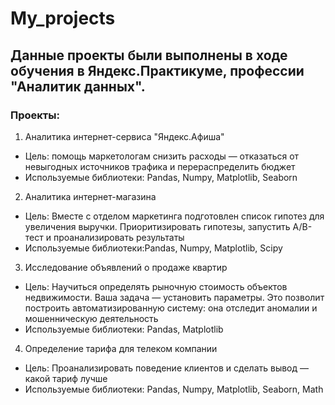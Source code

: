 # My_projects
## Данные проекты были выполнены в ходе обучения в Яндекс.Практикуме, профессии "Аналитик данных".
### Проекты:
1. Аналитика интернет-сервиса "Яндекс.Афиша"
  - Цель: помощь маркетологам снизить расходы — отказаться от невыгодных источников трафика и перераспределить бюджет
  - Используемые библиотеки: Pandas, Numpy, Matplotlib, Seaborn
2. Аналитика интернет-магазина
  - Цель: Вместе с отделом маркетинга подготовлен список гипотез для увеличения выручки. Приоритизировать гипотезы, запустить A/B-тест и проанализировать результаты
  - Используемые библиотеки:Pandas, Numpy, Matplotlib, Scipy
3. Исследование объявлений о продаже квартир
  - Цель: Научиться определять рыночную стоимость объектов недвижимости. Ваша задача — установить параметры. Это позволит построить автоматизированную систему: она отследит аномалии и мошенническую деятельность
  - Используемые библиотеки: Pandas, Matplotlib
4. Определение тарифа для телеком компании
  - Цель: Проанализировать поведение клиентов и сделать вывод — какой тариф лучше
  - Используемые библиотеки: Pandas, Numpy, Matplotlib, Seaborn, Math
